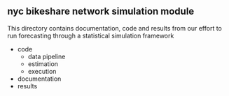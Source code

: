 ## nyc bikeshare network simulation module

This directory contains documentation, code and results from our effort to run forecasting through a statistical simulation framework

* code
  * data pipeline
  * estimation
  * execution
* documentation
* results
